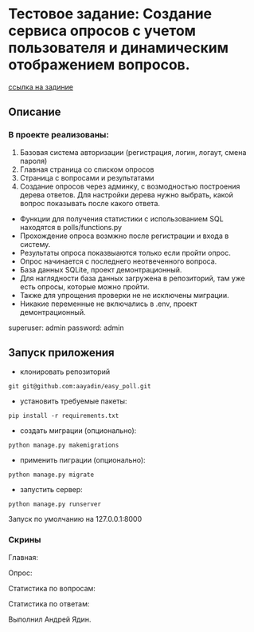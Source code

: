 # Тестовое задание: Cоздание сервиса опросов с учетом пользователя и динамическим отображением вопросов.
[ссылка на задиние](https://nomia2.notion.site/Python-developer-7adf62ee6a9f4aaab28db4ac661e2139)
## Описание ##
### В проекте реализованы: ###
1) Базовая система авторизации (регистрация, логин, логаут, смена пароля)
2) Главная страница со списком опросов
3) Страница с вопросами и результатами
4) Создание опросов через админку, с возмодностью построения дерева ответов. Для настройки дерева нужно выбрать, какой вопрос показывать после какого ответа.

- Функции для получения статистики с использованием SQL находятся в polls/functions.py
- Прохождение опроса возмжно после регистрации и входа в систему.
- Результаты опроса показвыаются только если пройти опрос.
- Опрос начинается с последнего неотвеченного вопроса.
- База данных SQLite, проект демонтрационный.
- Для наглядности база данных загружена в репозиторий, там уже есть опросы, которые можно пройти.
- Также для упрощения проверки не не исключены миграции.
- Никакие переменные не включались в .env, проект демонтрационный.

superuser: admin
password: admin

## Запуск приложения ##
- клонировать репозиторий
```
git git@github.com:aayadin/easy_poll.git
```
- установить требуемые пакеты:
```
pip install -r requirements.txt
```
- создать миграции (опционально):
```
python manage.py makemigrations
```
- применить пиграции (опционально):
```
python manage.py migrate
```
- запустить сервер:
```
python manage.py runserver
```

Запуск по умолчанию на 127.0.0.1:8000

### Скрины ###
Главная:

Опрос:

Статистика по вопросам:

Статистика по ответам:

Выполнил Андрей Ядин.